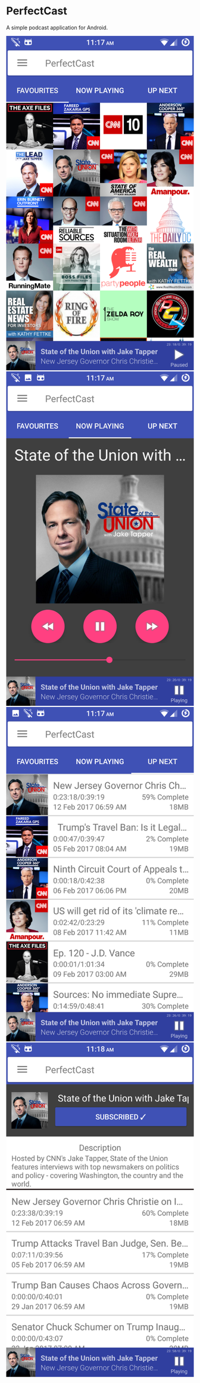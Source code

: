 PerfectCast
=============

A simple podcast application for Android.

![Alt text](/readme/favourites.png)
![Alt text](/readme/now_playing.png)
![Alt text](/readme/up_next.png)
![Alt text](/readme/podcast_detail.png)
